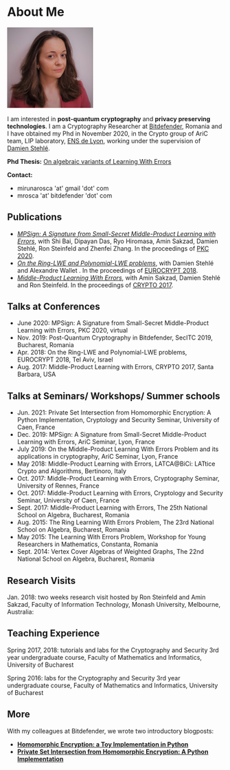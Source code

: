 # About Me
<img src="https://github.com/MirunaRosca/mirunarosca.github.io/blob/main/MirunaRosca.jpeg" alt="MirunaRosca" width="200"/>

I am interested in **post-quantum cryptography** and **privacy preserving technologies**. I am a Cryptography Researcher at [Bitdefender](https://www.bitdefender.com/), Romania and I have obtained my Phd in November 2020, in the Crypto group of AriC team, LIP laboratory, [ENS de Lyon](http://www.ens-lyon.fr/), working under the supervision of [Damien Stehlé](http://perso.ens-lyon.fr/damien.stehle/).

**Phd Thesis:** 
[On algebraic variants of Learning With Errors](https://tel.archives-ouvertes.fr/tel-03085029)

**Contact:** 
- mirunarosca 'at' gmail 'dot' com 
- mrosca 'at' bitdefender 'dot' com


## Publications
- [*MPSign: A Signature from Small-Secret Middle-Product Learning with Errors*](https://eprint.iacr.org/2020/198), with Shi Bai, Dipayan Das, Ryo Hiromasa, Amin Sakzad, Damien Stehlé, Ron Steinfeld and Zhenfei Zhang. In the proceedings of [PKC 2020](https://pkc.iacr.org/2020/).
- [*On the Ring-LWE and Polynomial-LWE problems*](https://eprint.iacr.org/2018/170.pdf), with Damien Stehlé and Alexandre Wallet . In the proceedings of [EUROCRYPT 2018](https://eurocrypt.iacr.org/2018/).
- [*Middle-Product Learning With Errors*](https://eprint.iacr.org/2017/628.pdf), with Amin Sakzad, Damien Stehlé and Ron Steinfeld. In the proceedings of [CRYPTO 2017](https://www.iacr.org/conferences/crypto2017/).


## Talks at Conferences
- June 2020: MPSign: A Signature from Small-Secret Middle-Product Learning with Errors, PKC 2020, virtual
- Nov. 2019: Post-Quantum Cryptography in Bitdefender, SecITC 2019, Bucharest, Romania
- Apr. 2018: On the Ring-LWE and Polynomial-LWE problems, EUROCRYPT 2018, Tel Aviv, Israel
- Aug. 2017: Middle-Product Learning with Errors, CRYPTO 2017, Santa Barbara, USA

## Talks at Seminars/ Workshops/ Summer schools
- Jun. 2021: Private Set Intersection from Homomorphic Encryption: A Python Implementation, Cryptology and Security Seminar, University of Caen, France
- Dec. 2019: MPSign: A Signature from Small-Secret Middle-Product Learning with Errors, AriC Seminar, Lyon, France
- July 2019: On the Middle-Product Learning With Errors Problem and its applications in cryptography, AriC Seminar, Lyon, France
- May 2018: Middle-Product Learning with Errors, LATCA@BiCi: LATtice Crypto and Algorithms, Bertinoro, Italy
- Oct. 2017: Middle-Product Learning with Errors, Cryptography Seminar, University of Rennes, France
- Oct. 2017: Middle-Product Learning with Errors, Cryptology and Security Seminar, University of Caen, France
- Sept. 2017: Middle-Product Learning with Errors, The 25th National School on Algebra, Bucharest, Romania
- Aug. 2015: The Ring Learning With Errors Problem, The 23rd National School on Algebra, Bucharest, Romania
- May 2015: The Learning With Errors Problem, Workshop for Young Researchers in Mathematics, Constanta, Romania
- Sept. 2014: Vertex Cover Algebras of Weighted Graphs, The 22nd National School on Algebra, Bucharest, Romania

## Research Visits
Jan. 2018: two weeks research visit hosted by Ron Steinfeld and Amin Sakzad, Faculty of Information Technology, Monash University, Melbourne, Australia: 

## Teaching Experience
Spring 2017, 2018: tutorials and labs for the Cryptography and Security 3rd year undergraduate course, Faculty of Mathematics and Informatics, University of Bucharest

Spring 2016: labs for the Cryptography and Security 3rd year undergraduate course, Faculty of Mathematics and Informatics, University of Bucharest



## More
With my colleagues at Bitdefender, we wrote two introductory blogposts:
- [**Homomorphic Encryption: a Toy Implementation in Python**](https://bit-ml.github.io/blog/post/homomorphic-encryption-toy-implementation-in-python/)
- [**Private Set Intersection from Homomorphic Encryption: A Python Implementation**](https://bit-ml.github.io/blog/post/private-set-intersection-an-implementation-in-python/)

